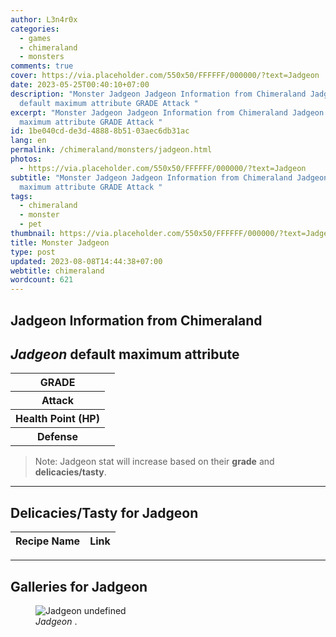 ```yaml
---
author: L3n4r0x
categories:
  - games
  - chimeraland
  - monsters
comments: true
cover: https://via.placeholder.com/550x50/FFFFFF/000000/?text=Jadgeon
date: 2023-05-25T00:40:10+07:00
description: "Monster Jadgeon Jadgeon Information from Chimeraland Jadgeon
  default maximum attribute GRADE Attack "
excerpt: "Monster Jadgeon Jadgeon Information from Chimeraland Jadgeon default
  maximum attribute GRADE Attack "
id: 1be040cd-de3d-4888-8b51-03aec6db31ac
lang: en
permalink: /chimeraland/monsters/jadgeon.html
photos:
  - https://via.placeholder.com/550x50/FFFFFF/000000/?text=Jadgeon
subtitle: "Monster Jadgeon Jadgeon Information from Chimeraland Jadgeon default
  maximum attribute GRADE Attack "
tags:
  - chimeraland
  - monster
  - pet
thumbnail: https://via.placeholder.com/550x50/FFFFFF/000000/?text=Jadgeon
title: Monster Jadgeon
type: post
updated: 2023-08-08T14:44:38+07:00
webtitle: chimeraland
wordcount: 621
---
```


<link
  rel="stylesheet"
  href="https://rawcdn.githack.com/dimaslanjaka/Web-Manajemen/870a349/css/bootstrap-5-3-0-alpha3-wrapper.css"
/>
<section id="bootstrap-wrapper">
  <div data-bs-theme="dark">
    <h2>Jadgeon Information from Chimeraland</h2>
    <h2 id="attribute"><i>Jadgeon</i> default maximum attribute</h2>
    <div class="row">
      <div class="col mb-2">
        <div class="card">
          <div class="card-body">
            <table>
              <tr>
                <th>GRADE</th>
                <td><br /></td>
              </tr>
              <tr>
                <th>Attack</th>
                <td></td>
              </tr>
              <tr>
                <th>Health Point (HP)</th>
                <td></td>
              </tr>
              <tr>
                <th>Defense</th>
                <td></td>
              </tr>
            </table>
          </div>
        </div>
      </div>
    </div>
    <blockquote class="bd-callout bd-callout-warning">
      Note: Jadgeon stat will increase based on their <b>grade</b> and
      <b>delicacies/tasty</b>.
    </blockquote>
    <hr />
    <h2 id="delicacies">Delicacies/Tasty for Jadgeon</h2>
    <div class="card">
      <div class="card-body">
        <div class="table-responsive">
          <table class="table table-striped">
            <thead>
              <tr>
                <th>Recipe Name</th>
                <th>Link</th>
              </tr>
            </thead>
            <tbody></tbody>
          </table>
        </div>
      </div>
    </div>
    <hr />
    <div id="gallery">
      <h2>Galleries for Jadgeon</h2>
      <div class="row">
        <div class="col-lg-6 col-12">
          <figure>
            <img
              src="https://www.webmanajemen.com/undefined"
              alt="Jadgeon undefined"
            />
            <figcaption style="word-wrap: break-word">
              <i>Jadgeon</i> .
            </figcaption>
          </figure>
        </div>
      </div>
    </div>
  </div>
</section>